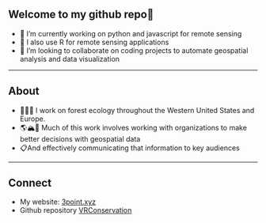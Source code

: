 ## Welcome to my github repo👋
- 🔭 I’m currently working on python and javascript for remote sensing
- 🌱 I also use R for remote sensing applications
- 👯 I’m looking to collaborate on coding projects to automate geospatial analysis and data visualization
---
## About
- 🌲🌲🌲 I work on forest ecology throughout the Western United States and Europe.
- 🌎🏔️🌊 Much of this work involves working with organizations to make better decisions with geospatial data
- 📋And effectively communicating that information to key audiences
---
## Connect
- My website:
[3point.xyz](https://3point.xyz)
- Github repository
[VRConservation](https://github.com/VRConservation)


<!--
**VRConservation/VRConservation** is a ✨ _special_ ✨ repository because its `README.md` (this file) appears on your GitHub profile.

Here are some ideas to get you started:
- 🤔 I’m looking for help with ...
- 🔭 I’m currently working on ...
- 🌱 I’m currently learning ...
- 👯 I’m looking to collaborate on ...
- 🤔 I’m looking for help with ...
- 💬 Ask me about ...
- 📫 How to reach me: ...
- 😄 Pronouns: ...
- ⚡ Fun fact: ...
-->
